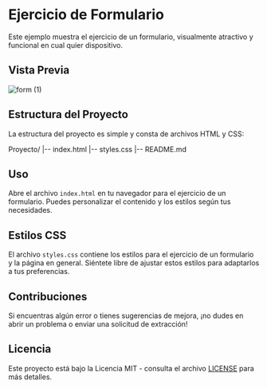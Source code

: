 # Ejercicio de Formulario

Este ejemplo muestra el ejercicio de un formulario, visualmente atractivo y funcional en cual quier dispositivo.

## Vista Previa

![form (1)](https://github.com/diegudeveloper/20projects/assets/62949966/748c1cd9-0467-49af-b651-21558f1c9466)

## Estructura del Proyecto

La estructura del proyecto es simple y consta de archivos HTML y CSS:

Proyecto/
|-- index.html
|-- styles.css
|-- README.md


## Uso

Abre el archivo `index.html` en tu navegador para el ejercicio de un formulario. Puedes personalizar el contenido y los estilos según tus necesidades.

## Estilos CSS

El archivo `styles.css` contiene los estilos para el ejercicio de un formulario y la página en general. Siéntete libre de ajustar estos estilos para adaptarlos a tus preferencias.

## Contribuciones

Si encuentras algún error o tienes sugerencias de mejora, ¡no dudes en abrir un problema o enviar una solicitud de extracción!

## Licencia

Este proyecto está bajo la Licencia MIT - consulta el archivo [LICENSE](./LICENSE) para más detalles.
